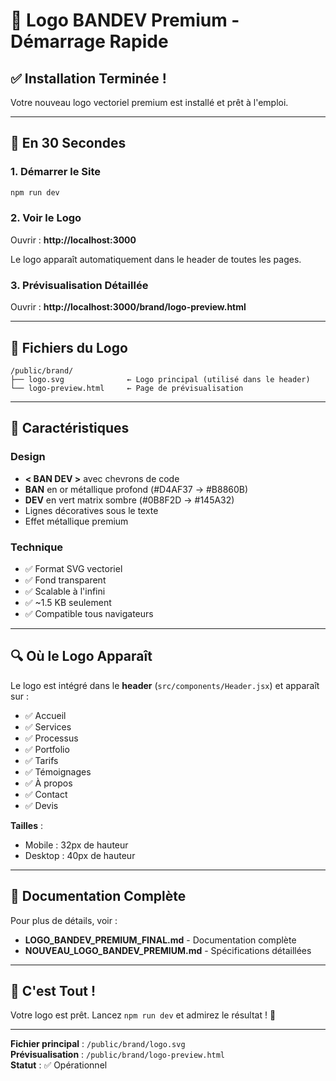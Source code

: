 # 🚀 Logo BANDEV Premium - Démarrage Rapide

## ✅ Installation Terminée !

Votre nouveau logo vectoriel premium est installé et prêt à l'emploi.

---

## 🎯 En 30 Secondes

### 1. Démarrer le Site
```bash
npm run dev
```

### 2. Voir le Logo
Ouvrir : **http://localhost:3000**

Le logo apparaît automatiquement dans le header de toutes les pages.

### 3. Prévisualisation Détaillée
Ouvrir : **http://localhost:3000/brand/logo-preview.html**

---

## 📁 Fichiers du Logo

```
/public/brand/
├── logo.svg              ← Logo principal (utilisé dans le header)
└── logo-preview.html     ← Page de prévisualisation
```

---

## 🎨 Caractéristiques

### Design
- **< BAN DEV >** avec chevrons de code
- **BAN** en or métallique profond (#D4AF37 → #B8860B)
- **DEV** en vert matrix sombre (#0B8F2D → #145A32)
- Lignes décoratives sous le texte
- Effet métallique premium

### Technique
- ✅ Format SVG vectoriel
- ✅ Fond transparent
- ✅ Scalable à l'infini
- ✅ ~1.5 KB seulement
- ✅ Compatible tous navigateurs

---

## 🔍 Où le Logo Apparaît

Le logo est intégré dans le **header** (`src/components/Header.jsx`) et apparaît sur :

- ✅ Accueil
- ✅ Services
- ✅ Processus
- ✅ Portfolio
- ✅ Tarifs
- ✅ Témoignages
- ✅ À propos
- ✅ Contact
- ✅ Devis

**Tailles** :
- Mobile : 32px de hauteur
- Desktop : 40px de hauteur

---

## 📖 Documentation Complète

Pour plus de détails, voir :
- **LOGO_BANDEV_PREMIUM_FINAL.md** - Documentation complète
- **NOUVEAU_LOGO_BANDEV_PREMIUM.md** - Spécifications détaillées

---

## 🎉 C'est Tout !

Votre logo est prêt. Lancez `npm run dev` et admirez le résultat ! 🚀

---

**Fichier principal** : `/public/brand/logo.svg`  
**Prévisualisation** : `/public/brand/logo-preview.html`  
**Statut** : ✅ Opérationnel